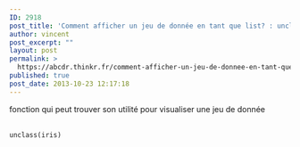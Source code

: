```yaml
---
ID: 2918
post_title: 'Comment afficher un jeu de donnée en tant que list? : unclass'
author: vincent
post_excerpt: ""
layout: post
permalink: >
  https://abcdr.thinkr.fr/comment-afficher-un-jeu-de-donnee-en-tant-que-list-unclass/
published: true
post_date: 2013-10-23 12:17:18
---
```

fonction qui peut trouver son utilité pour visualiser une jeu de donnée<br /><br /> <pre><code>unclass(iris)</code></pre>